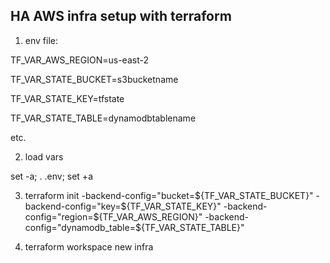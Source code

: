  ## HA AWS infra setup with terraform

1. env file:

TF_VAR_AWS_REGION=us-east-2

TF_VAR_STATE_BUCKET=s3bucketname

TF_VAR_STATE_KEY=tfstate

TF_VAR_STATE_TABLE=dynamodbtablename

etc.

2. load vars

set -a; . .env; set +a

3. terraform init -backend-config="bucket=${TF_VAR_STATE_BUCKET}" -backend-config="key=${TF_VAR_STATE_KEY}" -backend-config="region=${TF_VAR_AWS_REGION}" -backend-config="dynamodb_table=${TF_VAR_STATE_TABLE}"

4. terraform workspace new infra
